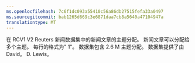 ```yaml
---
ms.openlocfilehash: 7c6f1dc093a55410c56a86db27515fefa33a0497
ms.sourcegitcommit: bab1265d669c3e6871daa7cb8a5640a47104947a
translationtype: MT
---
```

在 RCV1 V2 Reuters 新闻数据集中的新闻文章的主题分配。 新闻文章可以分配给多个主题。 每行的格式为"<topic name> <document id> 1"。 数据集包含 2.6 M 主题分配。 数据集提供了由 David。 D. Lewis。